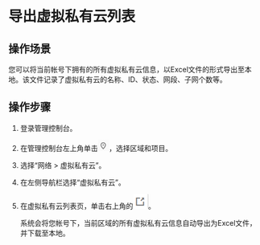 # 导出虚拟私有云列表<a name="vpc_vpc_0006"></a>

## 操作场景<a name="section50407262175221"></a>

您可以将当前帐号下拥有的所有虚拟私有云信息，以Excel文件的形式导出至本地。该文件记录了虚拟私有云的名称、ID、状态、网段、子网个数等。

## 操作步骤<a name="section8755447183137"></a>

1.  登录管理控制台。
2.  在管理控制台左上角单击![](figures/icon-region.png)，选择区域和项目。
3.  选择“网络 \> 虚拟私有云”。
4.  在左侧导航栏选择“虚拟私有云”。
5.  在虚拟私有云列表页，单击右上角的![](figures/icon-export.png)。

    系统会将您帐号下，当前区域的所有虚拟私有云信息自动导出为Excel文件，并下载至本地。


